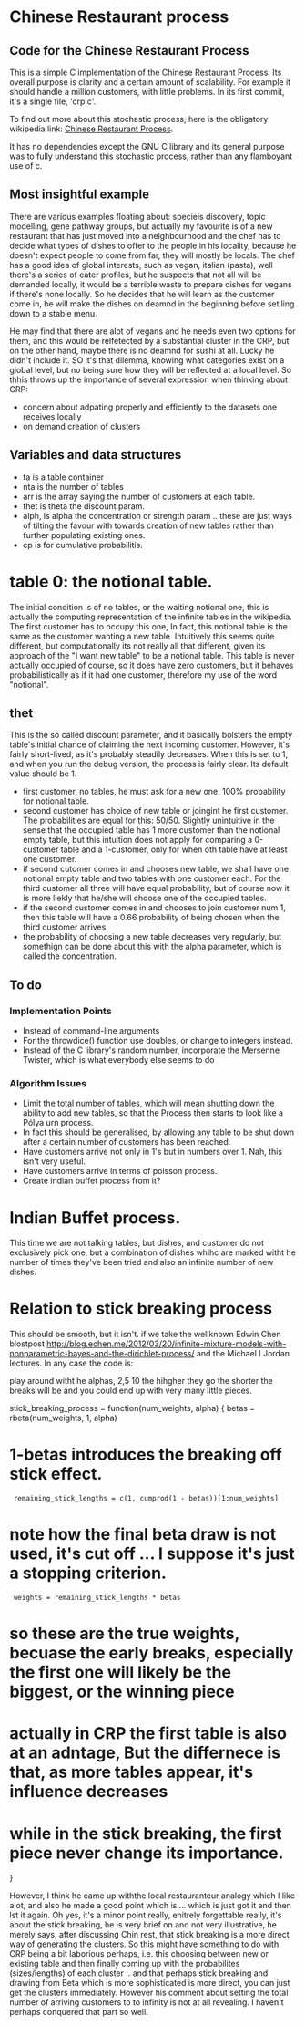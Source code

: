 # Chinese Restaurant process

## Code for the Chinese Restaurant Process

This is a simple C implementation of the Chinese Restaurant Process. Its overall purpose is clarity and a certain amount of scalability. For example it should handle a million customers, with little problems. In its first commit, it's a single file, 'crp.c'.

To find out more about this stochastic process, here is the obligatory wikipedia link: [Chinese Restaurant Process](http://en.wikipedia.org/wiki/Chinese_restaurant_process).

It has no dependencies except the GNU C library and its general purpose was to fully understand this stochastic process, rather than any flamboyant use of c.

## Most insightful example

There are various examples floating about: specieis discovery, topic modelling, gene pathway groups, but actually my favourite is of a new restaurant that has just moved into a neighbourhood and the chef has to decide what types of dishes to offer to the people in his locality, because he doesn't expect people to come from far, they will mostly be locals. The chef has a good idea of global interests, such as vegan, italian (pasta), well there's a series of eater profiles, but he suspects that not all will be demanded locally, it would be a terrible waste to prepare dishes for vegans if there's none locally. So he decides that he will learn as the customer come in, he will make the dishes on deamnd in the beginning before setlling down to a stable menu.

He may find that there are alot of vegans and he needs even two options for them, and this would be relfetected by a substantial cluster in the CRP, but on the other hand, maybe there is no deamnd for sushi at all. Lucky he didn't include it. SO it's that dilemma,
knowing what categories exist on a global level, but no being sure how they will be reflected at a local level. So thhis throws up the importance of several expression when thinking about CRP:
* concern about adpating properly and efficiently to the datasets one receives locally
* on demand creation of clusters

## Variables and data structures

* ta is a table container
* nta is the number of tables
* arr is the array saying the number of customers at each table.
* thet is theta the discount param.
* alph, is alpha the concentration or strength param .. these are just ways of tilting the favour with towards creation of new tables rather than further populating existing ones.
* cp is for cumulative probabilitis.

# table 0: the notional table.
The initial condition is of no tables, or the waiting notional one, this is actually the computing representation of the infinite tables in the wikipedia. The first customer has to occupy this one,
In fact, this notional table is the same as the customer wanting a new table. Intuitively this seems quite different, but computationally its not really all that different, given its approach of the "I want new table" to be a notional table. This table is never actually occupied of course, so it does have zero customers, but it behaves probabilistically as if it had one customer, therefore my use of the word "notional".

## thet
This is the so called discount parameter, and it basically bolsters the empty table's initial chance of claiming the next incoming customer. However, it's fairly short-lived, as it's probably steadily decreases. When this is set to 1, and when you run the debug version, the process is fairly clear. Its default value should be 1. 
* first customer, no tables, he must ask for a new one. 100% probability for notional table.
* second customer has choice of new table or joingint he first customer. The probabilities are equal for this: 50/50. Slightly unintuitive in the sense that the occupied table has 1 more customer than the notional empty table, but this intuition does not apply for comparing a 0-customer table and a 1-customer, only for when oth table have at least one customer.
* if second cutomer comes in and chooses new table, we shall have one notional empty table and two tables with one customer each. For the third customer all three will have equal probability, but of course now it is more liekly that he/she will choose one of the occupied tables.
* if the second customer comes in and chooses to join customer num 1, then this table will have a 0.66 probability of being chosen when the third customer arrives.
* the probability of choosing a new table decreases very regularly, but somethign can be done about this with the alpha parameter, which is called the concentration.

## To do

### Implementation Points
* Instead of command-line arguments
* For the throwdice() function use doubles, or change to integers instead.
* Instead of the C library's random number, incorporate the Mersenne Twister, which is what everybody else seems to do

### Algorithm Issues
* Limit the total number of tables, which will mean shutting down the ability to add new tables, so that the Process then starts to look like a Pólya urn process.
* In fact this should be generalised, by allowing any table to be shut down after a certain number of customers has been reached.
* Have customers arrive not only in 1's but in numbers over 1. Nah, this isn't very useful.
* Have customers arrive in terms of poisson process.
* Create indian buffet process from it?

# Indian Buffet process.
This time we are not talking tables, but dishes, and customer do not exclusively pick one, but a combination of dishes whihc are marked witht he number of times they've been tried and also an infinite number of new dishes.


# Relation to stick breaking process

This should be smooth, but it isn't. if we take the wellknown Edwin Chen blostpost http://blog.echen.me/2012/03/20/infinite-mixture-models-with-nonparametric-bayes-and-the-dirichlet-process/
and the Michael I Jordan lectures. In any case the code is:

play around witht he alphas, 2,5 10 the hihgher they go the shorter the breaks will be and you could end up with very many little pieces.

 stick_breaking_process = function(num_weights, alpha) {
     betas = rbeta(num_weights, 1, alpha)
 # 1-betas introduces the breaking off stick effect.
     remaining_stick_lengths = c(1, cumprod(1 - betas))[1:num_weights]
 # note how the final beta draw is not used, it's cut off ... I suppose it's just a stopping criterion.
     weights = remaining_stick_lengths * betas
 # so these are the true weights, becuase the early breaks, especially the first one will likely be the biggest, or the winning piece
 # actually in CRP the first table is also at an adntage, But the differnece is that, as more tables appear, it's influence decreases
 # while in the stick breaking, the first piece never change its importance.
   }

However, I think he came up withthe local restauranteur analogy which I like alot, and also he made a good point which is ... which is
just got it and then lst it again. Oh yes, it's a minor point really, enitrely forgettable really, it's about the stick breaking, he is very brief on
and not very illustrative, he merely says, after discussing Chin rest, that stick breaking is a more direct way of generating the clusters. So
this might have something to do with CRP being a bit laborious perhaps, i.e. this choosing between new or existing table and then finally 
coming up with the probabilites (sizes/lengths) of each cluster .. and that perhaps stick breaking and drawing from Beta
which is more sophisticated is more direct, you can just get the clusters immediately. However his comment about setting the total number of arriving customers to
to infinity is not at all revealing. I haven't perhaps conquered that part so well.
